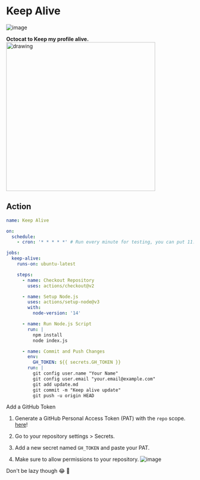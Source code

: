 # Keep Alive 
![image](https://github.com/sudoevans/keep-alive/assets/75899973/1d7a3ace-f3dc-4f6a-a1e9-aedf0dbd56f9)

**Octocat to Keep my profile alive.**
<img src="https://github.com/sudoevans/keep-alive/assets/75899973/46d19a3e-bc41-48ca-a034-95a3377c4fb5" alt="drawing" height="400" width="400"/>

## Action 
```yaml
name: Keep Alive

on:
  schedule:
    - cron: '* * * * *' # Run every minute for testing, you can put 11:59 UTC🕔

jobs:
  keep-alive:
    runs-on: ubuntu-latest

    steps:
      - name: Checkout Repository
        uses: actions/checkout@v2

      - name: Setup Node.js
        uses: actions/setup-node@v3
        with:
          node-version: '14'

      - name: Run Node.js Script
        run: |
          npm install
          node index.js

      - name: Commit and Push Changes
        env:
          GH_TOKEN: ${{ secrets.GH_TOKEN }}
        run: |
          git config user.name "Your Name"
          git config user.email "your.email@example.com"
          git add update.md
          git commit -m "Keep alive update"
          git push -u origin HEAD
```


Add a GitHub Token

1. Generate a GitHub Personal Access Token (PAT) with the `repo` scope. [here](https://github.com/settings/tokens)!
2. Go to your repository settings > Secrets.
3. Add a new secret named `GH_TOKEN` and paste your PAT.

4. Make sure to allow permissions to your repository.
![image](https://github.com/sudoevans/keep-alive/assets/75899973/37fdcba1-e08d-49c3-87d6-06b94f88569f)


Don't be lazy though 😂 🚀
